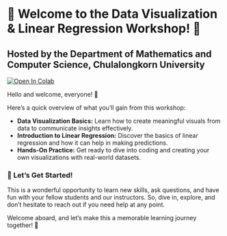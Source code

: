 # 🎉 Welcome to the Data Visualization & Linear Regression Workshop! 🎉

## Hosted by the Department of Mathematics and Computer Science, Chulalongkorn University


<a target="_blank" href="https://colab.research.google.com/github/MathcomChula/Sciastral-Workshop/blob/main/Workshop_predict_score_Sciastral_Openhouse_2024.ipynb">
  <img src="https://colab.research.google.com/assets/colab-badge.svg" alt="Open In Colab"/>
</a>


Hello and welcome, everyone! 👋

Here’s a quick overview of what you’ll gain from this workshop:
- **Data Visualization Basics:** Learn how to create meaningful visuals from data to communicate insights effectively.
- **Introduction to Linear Regression:** Discover the basics of linear regression and how it can help in making predictions.
- **Hands-On Practice:** Get ready to dive into coding and creating your own visualizations with real-world datasets.

### 📢 Let’s Get Started!

This is a wonderful opportunity to learn new skills, ask questions, and have fun with your fellow students and our instructors. So, dive in, explore, and don’t hesitate to reach out if you need help at any point.

Welcome aboard, and let’s make this a memorable learning journey together! 🚀
